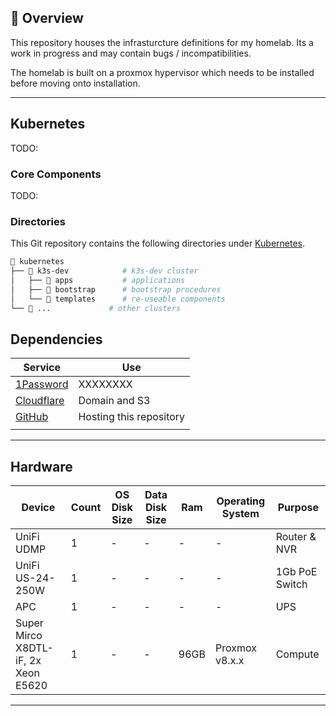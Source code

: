 ## 📖 Overview

This repository houses the infrasturcture definitions for my homelab. Its a
work in progress and may contain bugs / incompatibilities. 

The homelab is built on a proxmox hypervisor which needs to be installed before 
moving onto installation. 

---

## Kubernetes
TODO: 

### Core Components

TODO: 

### Directories

This Git repository contains the following directories under [Kubernetes](./kubernetes/).

```sh
📁 kubernetes
├── 📁 k3s-dev            # k3s-dev cluster
│   ├── 📁 apps           # applications
│   ├── 📁 bootstrap      # bootstrap procedures
│   └── 📁 templates      # re-useable components
└── 📁 ...             # other clusters
```

## Dependencies

| Service                                         | Use                                                               |
|-------------------------------------------------|-------------------------------------------------------------------|
| [1Password](https://1password.com/)             | XXXXXXXX                                                          |
| [Cloudflare](https://www.cloudflare.com/)       | Domain and S3                                                     |
| [GitHub](https://github.com/)                   | Hosting this repository                                           |
|                                                 |                                                                   |

---

##  Hardware

| Device                              | Count | OS Disk Size | Data Disk Size               | Ram  | Operating System | Purpose                 |
|-------------------------------------|-------|--------------|------------------------------|------|------------------|-------------------------|
| UniFi UDMP                          | 1     | -            | -                            | -    | -                | Router & NVR            |
| UniFi US-24-250W                    | 1     | -            | -                            | -    | -                | 1Gb PoE Switch          |
| APC                                 | 1     | -            | -                            | -    | -                | UPS                     |
| Super Mirco X8DTL-iF, 2x Xeon E5620 | 1     | -            | -                            | 96GB| Proxmox v8.x.x   | Compute                 | 

---

